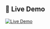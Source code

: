 ## 🚀 Live Demo

[![Live Demo](https://img.shields.io/badge/Live%20Demo-Vercel-black?style=for-the-badge&logo=vercel&logoColor=white)](https://angular-simple-project-psi.vercel.app/#/home)



